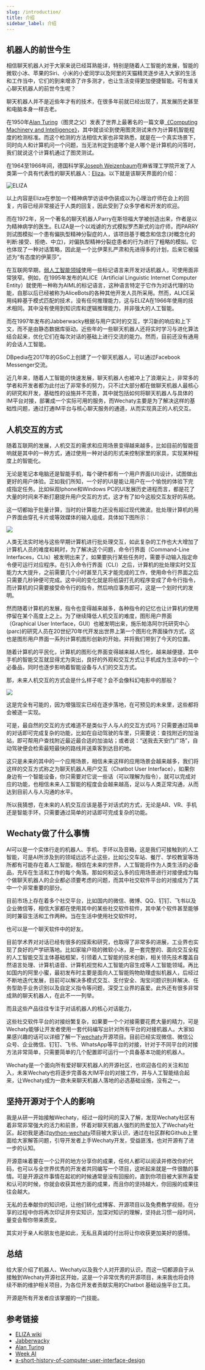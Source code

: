 ```yaml
---
slug: /introduction/
title: 介绍
sidebar_label: 介绍
---
```


## 机器人的前世今生

相信聊天机器人对于大家来说已经耳熟能详，特别是随着人工智能的发展，智能的微软小冰、苹果的Siri、小米的小爱同学以及阿里的天猫精灵逐步进入大家的生活和工作当中，它们的到来增添了许多测才，也让生活变得更加便捷智能。可有谁关心聊天机器人的前世今生呢？

聊天机器人并不是近些年才有的技术，在很多年前就已经出现了，其发展历史甚至和电脑本身一样古老。

在1950年[Alan Turing](https://en.wikipedia.org/wiki/Alan_Turing)（图灵之父）发表了世界上最著名的一篇文章[《Computing Machinery and Intelligence》](https://en.wikipedia.org/wiki/Computing_Machinery_and_Intelligence)，其中就谈论到使用图灵测试来作为计算机智能程度的检测标准。而这个检测的方法相信大家也非常熟悉，就是在一个真实场景下，同时向人和计算机问一个问题，当无法判定到底哪个是人哪个是计算机的问答时，我们就说这个计算机通过了图灵测试。

在1964至1966年间，德国科学家[Joseph Weizenbaum](https://en.wikipedia.org/wiki/Joseph_Weizenbaum)在麻省理工学院开发了人类第一个具有代表性的聊天机器人：[Eliza](https://en.wikipedia.org/wiki/ELIZA)。以下就是该聊天界面的介绍：

![ELIZA](/img/introduction/ELIZA-conversation.png)

以上内容是Eliza在参加一个精神病学访谈中伪装成以为心理治疗师在会上的回复，内容已经非常接近于人类的回复，因此受到了众多学者和开发的欢迎。

而在1972年，另一个著名的聊天机器人Parry在斯坦福大学被创造出来，作者是以为精神病学的医生。ELIZA是一个以戏谑的方式模拟罗杰斯式的治疗师，而PARRY则试图模拟一个患有偏执型精神分裂症的人，该项目基于概念和信念(对概念化的判断:接受、拒绝、中立)，对偏执型精神分裂症患者的行为进行了粗略的模拟。它也体现了一种对话策略，因此是一个比伊莱扎严肃和先进得多的计划，后来它被描述为“有态度的伊莱莎”。

在互联网早期，[弱人工智能领域](https://en.wikipedia.org/wiki/Artificial_general_intelligence)使用一些标记语言来开发对话机器人，可使用面非常狭窄。例如，在1995年发布的ALICE（Artificial Linguistic Internet Computer Entity）就使用一种称为AIML的标记语言，这种语言特定于它作为对话代理的功能，自那以后已经被称为AliceBots的各种其他开发人员所采用。然而，ALICE采用纯粹基于模式匹配的技术，没有任何推理能力，这与ELIZA在1966年使用的技术相同。其中没有使用到知识库和逻辑推理能力，并非强大的人工智能。

而在1997年发布的Jabberwacky根据与用户实时的交互，学习新的响应和上下文，而不是由静态数据库驱动。近些年的一些聊天机器人还将实时学习与进化算法结合起来，优化它们在每次对话的基础上进行交流的能力。然而，目前还没有通用的会话人工智能。

DBpedia在2017年的GSoC上创建了一个聊天机器人，可以通过Facebook Messenger交流。

近几年来，随着人工智能的快速发展，聊天机器人也被冲上了浪潮尖上，非常多的学者和开发者都为此付出了非常多的努力，只不过大部分都在做聊天机器人最核心的研究和开发，基础性的设施并不完善，其中就包括如何将聊天机器人与具体的IM平台对接，部署成一个实际可用的服务，而Wechaty主要是为了解决这样的基础性问题，通过打通IM平台与核心聊天服务的通道，从而实现真正的人机交互。

## 人机交互的方式

随着互联网的发展，人机交互的需求和应用场景变得越来越多，比如目前的智能音响就是其中的一种方式，通过使用一种对话的形式来控制家里的家具，实现某种程度上的智能化。

无论是笔记本电脑还是智能手机，每个硬件都有一个用户界面(UI)设计，试图做出更好的用户体验。正如我们所知，一个好的UI是能让用户在一个愉悦的体验下完成指定任务。比如纵观Iphone和Windows PC的UI发展历史进程而言，都是花了大量的时间来不断打磨提升用户交互的方式，这才有了如今这般交互友好的系统。

这一切都始于批量计算，当时的计算能力还没有超过现代微波。批处理计算机的用户界面由穿孔卡片或等效媒体的输入组成，具体如下图所示：

![](/img/introduction/computer-batch-slot.png)

人类无法实时地与这些早期计算机进行批处理交互，如此复杂的工作也大大增加了计算机人员的难度和耗时，为了解决这个问题，命令行界面（Command-Line Interfaces，CLIs）被发明出来了，如果要执行某些任务时，需要手动输入指定命令便可运行对应程序。在引入命令行界面（CLI）之后，计算机的批处理实时交互能力大大提升，之前需要几个小时甚至几天才能完成的工作，使用命令行界面之后只需要几秒钟便可完成。这中间的变化就是将纸袋打孔的程序变成了命令行指令，而计算机的只需要接受命令行的指令，然后响应事务即可，这是一个划时代的发明。

然而随着计算机的发展，指令也变得越来越多，各种指令的记忆也让计算机的使用停留在某个高度上之上。为了继续降低人机交互的难度，图形用户界面（Graphical User Interface，GUI）也被发明出来，施乐帕洛阿尔托研究中心(parc)的研究人员在20世纪70年代开发出世界上第一个图形化界面操作方式，这也是图形用户界面一系列计算机图形创新的开始，并将我们带到了今天的位置。

随着计算机的平民化，计算机的图形化界面变得越来越人性化，越来越便捷，其中手机的智能交互就显得尤为突出，良好的外观和交互方式让手机成为生活中的一个必备品，同时也逐步影响着智能设备与人们的交互方式。

那，未来人机交互的方式会是什么样子呢？会不会像科幻电影中的那般？

![](/img/introduction/ar-user-interface.png)

这是完全有可能的，因为增强现实已经在逐步落地，在可预见的未来里，这些都将会被逐一实现。

可是，最自然的交互的方式难道不是类似于人与人的交互方式吗？只需要通过简单的对话即可完成复杂的功能，比如在自动驾驶的车里，只需要说：查找附近的加油站，即可帮用户查找附近最近最合适的加油站；或者说：“送我去天安门广场”，自动驾驶便会检索最短最快的路线并送乘客到达目的地。

这只是未来的其中的一个应用场景，相信未来这样的应用场景会越来越多，我们将这样的交互方式称之为聊天机器人用户交互（Chatbot User Interface），如果你身边有一个智能设备，你只需要对它说一些话（可以理解为指令），就可以完成对应的功能，也相信未来人工智能的程度会会越来越高，足以与人类正常沟通，从而达到目前人与人沟通的水平。

所以我猜想，在未来的人机交互应该是基于对话式的方式，无论是AR、VR、手机还是智能手环，只需要通过简单的对话即可完成复杂的功能。

## Wechaty做了什么事情

AI可以是一个实体行走的机器人、手机、手环以及音箱，这是我们可接触到的人工智能，可是AI所涉及到的领域远远不止这些，比如公交车站、餐厅、学校教室等场所都有可能存在着人工智能，相信在未来的世界，人工智能将作为人类生活的必备品，充斥在生活和工作的每个角落。那如何和这么多的应用场景进行对接便成为每个做聊天机器人的企业都必须要考虑的问题，而其中社交软件平台的对接成为了其中一个非常重要的部分。

目前市场上存在着多个社交平台，比如国内的微信、微博、QQ、钉钉、飞书以及企业微信等，相信大家都在使用其中的某些社交软件软件，其中某个软件甚至能够同时兼容生活和工作两种。当在生活中使用社交软件时，

也可以是一个聊天软件中的好友。

目前学术界对对话已经有很多的探索和研究，也取得了非常多的进展，工业界也实现了良好的产学研落地。比如家喻户晓的微软小冰，是一套完整的、面向交互全程的人工智能交互主体基础框架，引领着人工智能的技术创新，相关领先技术覆盖自然语言处理、计算机语音、计算机视觉和人工智能内容生成等人工智能领域。再比如国内的阿里小蜜，最初发布时主要是面向人工智能购物助理虚拟机器人，后经过不断地迭代发展，目前可以解决多模式交互、支付安全、淘宝问题识别并解决、任务型助手业务识别以及自定义指令等问题，深受工业界的喜爱。此外还有很多非常成熟的聊天机器人，在此不一一列举。

而且这些产品往往专注于对话机器人的核心对话能力，

这些社交软件平台的对接纷繁复杂，如果要一个个对接需要花费大量的精力，可是Wechaty能够让开发者使用一套代码编写出针对所有平台的对接机器人。大家如果感兴趣的话可以详细了解一下[wechaty](https://github.com/wechaty/wechaty)开源项目。目前已经实现微信、微信公众号、企业微信、钉钉、飞书、WhatsApp等平台的对接，针对于不同平台的对接方法非常简单，只需要简单的几个配置即可运行一个具备基本功能的机器人。

Wechaty是一个面向所有爱好聊天机器人的开源社区，也欢迎各位的关注和加入，未来Wechaty也将逐步完善各大IM平台的对接工作，并与人工智能结合起来，让Wechaty成为一款未来聊天机器人落地的必选基础设施，没有之一。

## 坚持开源对于个人的影响

我是从研一开始接触Wechaty，经过一段时间的深入了解，发现Wechaty社区有着非常非常强大的活力和前景，怀着对聊天机器人强烈的热爱加入了Wechaty社区。起初我是通过[python-wechaty](https://github.com/wechaty/python-wechaty)项目被大家认识，通过在社区群和Github上里面给大家解答问题，引导开发者上手Wechaty开发，受益匪浅，也对开源有了进一步的认知。

开源意味着要在一个公开的地方分享你的成果，任何人都可以阅读并修改你的代码，也可以与全世界优秀的开发者共同编写一个项目，这听起来就是一件很酷的事情。可是开源这件事情在起初的时候通常是没有回报的，直到你项目被大家所喜爱和认可的时候，你就会收获其他方面的成果，而且你的坚持越大，你回报的成果往往会越大。

无私的去奉献你的知识吧，让他们转化成博客、开源项目以及免费教学视频，在分享的过程中你将再次印证并夯实知识，加深对知识的理解，坚持此习惯一段时间，量变会帮你带来质变。

其实对于亲人和朋友也是如此，无私且真诚的付出将让你收获更加美好的感情。

## 总结

给大家介绍了机器人、Wechaty以及我个人对开源的认识，而这一切都源自于从接触到Wechaty开源社区开始，这是一个非常优秀的开源项目，未来我也将会持续不断的维护相关项目，为各位开发者贡献实用的Chatbot 基础设施平台工具。

开源是所有开发者应该掌握的一门技能。

## 参考链接

* [ELIZA wiki](https://en.wikipedia.org/wiki/ELIZA)
* [Jabberwacky](https://en.wikipedia.org/wiki/Jabberwacky)
* [Alan Turing](https://en.wikipedia.org/wiki/Alan_Turing)
* [Week AI](https://en.wikipedia.org/wiki/Artificial_general_intelligence)
* [a-short-history-of-computer-user-interface-design](https://medium.theuxblog.com/a-short-history-of-computer-user-interface-design-29a916e5c2f5)
